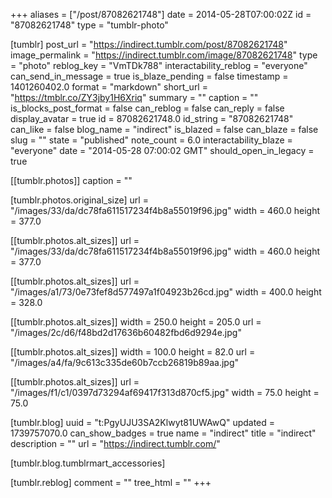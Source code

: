 +++
aliases = ["/post/87082621748"]
date = 2014-05-28T07:00:02Z
id = "87082621748"
type = "tumblr-photo"

[tumblr]
post_url = "https://indirect.tumblr.com/post/87082621748"
image_permalink = "https://indirect.tumblr.com/image/87082621748"
type = "photo"
reblog_key = "VmTDk788"
interactability_reblog = "everyone"
can_send_in_message = true
is_blaze_pending = false
timestamp = 1401260402.0
format = "markdown"
short_url = "https://tmblr.co/ZY3jby1H6Xriq"
summary = ""
caption = ""
is_blocks_post_format = false
can_reblog = false
can_reply = false
display_avatar = true
id = 87082621748.0
id_string = "87082621748"
can_like = false
blog_name = "indirect"
is_blazed = false
can_blaze = false
slug = ""
state = "published"
note_count = 6.0
interactability_blaze = "everyone"
date = "2014-05-28 07:00:02 GMT"
should_open_in_legacy = true

[[tumblr.photos]]
caption = ""

[tumblr.photos.original_size]
url = "/images/33/da/dc78fa611517234f4b8a55019f96.jpg"
width = 460.0
height = 377.0

[[tumblr.photos.alt_sizes]]
url = "/images/33/da/dc78fa611517234f4b8a55019f96.jpg"
width = 460.0
height = 377.0

[[tumblr.photos.alt_sizes]]
url = "/images/a1/73/0e73fef8d577497a1f04923b26cd.jpg"
width = 400.0
height = 328.0

[[tumblr.photos.alt_sizes]]
width = 250.0
height = 205.0
url = "/images/2c/d6/f48bd2d17636b60482fbd6d9294e.jpg"

[[tumblr.photos.alt_sizes]]
width = 100.0
height = 82.0
url = "/images/a4/fa/9c613c335de60b7ccb26819b89aa.jpg"

[[tumblr.photos.alt_sizes]]
url = "/images/f1/c1/0397d73294af69417f313d870cf5.jpg"
width = 75.0
height = 75.0

[tumblr.blog]
uuid = "t:PgyUJU3SA2Klwyt81UWAwQ"
updated = 1739757070.0
can_show_badges = true
name = "indirect"
title = "indirect"
description = ""
url = "https://indirect.tumblr.com/"

[tumblr.blog.tumblrmart_accessories]

[tumblr.reblog]
comment = ""
tree_html = ""
+++
